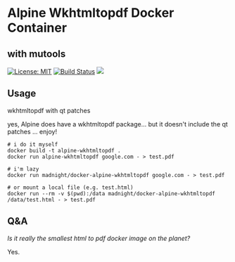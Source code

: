 # Alpine Wkhtmltopdf Docker Container
## with mutools

[![License: MIT](https://img.shields.io/badge/License-MIT-brightgreen.svg)](https://opensource.org/licenses/MIT)
<a href="https://github.com/madnight/docker-alpine-wkhtmltopdf/actions/workflows/CI.yml"><img src="https://img.shields.io/github/workflow/status/madnight/docker-alpine-wkhtmltopdf/CI" alt="Build Status" /></a>
[![](https://images.microbadger.com/badges/image/madnight/docker-alpine-wkhtmltopdf.svg)](https://microbadger.com/images/madnight/docker-alpine-wkhtmltopdf "Get your own image badge on microbadger.com")

## Usage

wkhtmltopdf with qt patches

yes, Alpine does have a wkhtmltopdf package... but it doesn't include the qt patches ... enjoy!


```
# i do it myself
docker build -t alpine-wkhtmltopdf .
docker run alpine-wkhtmltopdf google.com - > test.pdf

# i'm lazy
docker run madnight/docker-alpine-wkhtmltopdf google.com - > test.pdf

# or mount a local file (e.g. test.html)
docker run --rm -v $(pwd):/data madnight/docker-alpine-wkhtmltopdf /data/test.html - > test.pdf
```

## Q&A
*Is it really the smallest html to pdf docker image on the planet?*

Yes.



